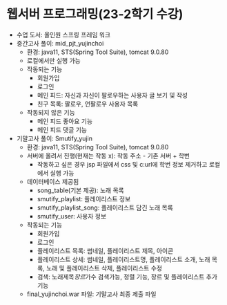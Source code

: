 # 웹서버 프로그래밍(23-2학기 수강)
- 수업 도서: 올인원 스프링 프레임 워크
- 중간고사 풀이: mid_pjt_yujinchoi
    - 환경: java11, STS(Spring Tool Suite), tomcat 9.0.80
    - 로컬에서만 실행 가능
    - 작동되는 기능
        - 회원가입
        - 로그인
        - 메인 피드: 자신과 자신이 팔로우하는 사용자 글 보기 및 작성
        - 친구 목록: 팔로우, 언팔로우 사용자 목록
    - 작동되지 않은 기능
        - 메인 피드 좋아요 기능
        - 메인 피드 댓글 기능
- 기말고사 풀이: Smutify_yujin
    - 환경: java11, STS(Spring Tool Suite), tomcat 9.0.80
    - 서버에 올려서 진행(현재는 작동 x): 작동 주소 - 기존 서버 + 학번
        - 작동하고 싶은 경우 jsp 파일에서 css 및 c:url에 학번 정보 제거하고 로컬에서 실행 가능
    - 데이터베이스 제공됨
        - song_table(기본 제공): 노래 목록 
        - smutify_playlist: 플레이리스트 정보
        - smutify_playlist_song: 플레이리스트 담긴 노래 목록
        - smutify_user: 사용자 정보 
    - 작동되는 기능
        - 회원가입
        - 로그인
        - 플레이리스트 목록: 썸네일, 플레이리스트 제목, 아이콘
        - 플레이리스트 상세: 썸네일, 플레이리스트명, 플레이리스트 소개, 노래 목록, 노래 및 플레이리스트 삭제, 플레이리스트 수정
        - 검색: 노래제목*장르*가수 검색가능, 정렬 기능, 장르 및 플레이리스트 추가 기능
    - final_yujinchoi.war 파일: 기말고사 최종 제출 파일
